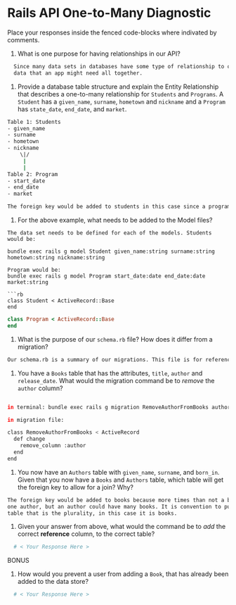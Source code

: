 # Rails API One-to-Many Diagnostic

Place your responses inside the fenced code-blocks where indivated by comments.

1.  What is one purpose for having relationships in our API?

```sh
  Since many data sets in databases have some type of relationship to one another we need to be able to have those different tables talk to each other in order to display certain
  data that an app might need all together.
```

1.  Provide a database table structure and explain the Entity Relationship
that describes a one-to-many relationship for `Students` and `Programs`.
A `Student` has a `given_name`, `surname`, `hometown` and `nickname` and a
`Program` has `state_date`, `end_date`, and `market`.

```sh
Table 1: Students
- given_name
- surname
- hometown
- nickname
    \|/
     |
     |
Table 2: Program
- start_date
- end_date
- market

The foreign key would be added to students in this case since a program has many students and students belong to a program.

```

1.  For the above example, what needs to be added to the Model files?
```
The data set needs to be defined for each of the models. Students would be:

bundle exec rails g model Student given_name:string surname:string hometown:string nickname:string

Program would be:
bundle exec rails g model Program start_date:date end_date:date market:string

```rb
class Student < ActiveRecord::Base
end
```

```rb
class Program < ActiveRecord::Base
end
```

1.  What is the purpose of our `schema.rb` file? How does it differ from a migration?

```sh
Our schema.rb is a summary of our migrations. This file is for reference purposes only. If we reset the database, it will load from the schema.
```

1.  You have a `Books` table that has the attributes, `title`, `author` and
`release_date`. What would the migration command be to _remove_ the `author`
column?

```sh

in terminal: bundle exec rails g migration RemoveAuthorFromBooks author

in migration file:

class RemoveAuthorFromBooks < ActiveRecord
  def change
    remove_column :author
  end
end
```

1.  You now have an `Authors` table with `given_name`, `surname`, and `born_in`.
Given that you now have a `Books` and `Authors` table, which table will get the
foreign key to allow for a join? Why?

```sh
The foreign key would be added to books because more times than not a book will only have
one author, but an author could have many books. It is convention to put the key on the
table that is the plurality, in this case it is books.
```

1.  Given your answer from above, what would the command be to _add_ the correct **reference** column, to the correct table?

```sh
  # < Your Response Here >
```

BONUS

1.  How would you prevent a user from adding a `Book`, that has already been added
to the data store?

```sh
  # < Your Response Here >
```
